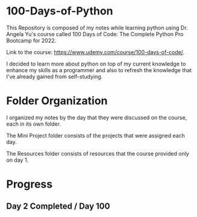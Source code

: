 # 100-Days-of-Python

This Repository is composed of my notes while learning python using Dr. Angela Yu's course called 100 Days of Code: The Complete Python Pro Bootcamp for 2022.

Link to the course: https://www.udemy.com/course/100-days-of-code/. 

I decided to learn more about python on top of my current knowledge to enhance my skills as a programmer and also to refresh the knowledge that I've already gained from self-studying. 

# Folder Organization
I organized my notes by the day that they were discussed on the course, each in its own folder. 

The Mini Project folder consists of the projects that were assigned each day. 

The Resources folder consists of resources that the course provided only on day 1. 

# Progress
## Day 2 Completed / Day 100
